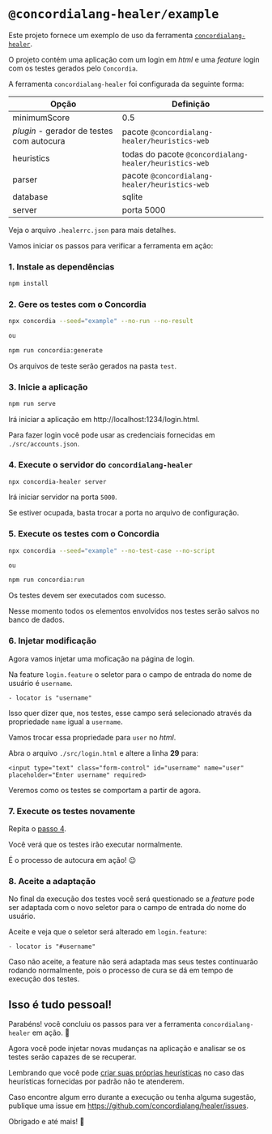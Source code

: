 # `@concordialang-healer/example`

Este projeto fornece um exemplo de uso da ferramenta [`concordialang-healer`](https://github.com/concordialang/healer#readme).

O projeto contém uma aplicação com um login em _html_ e uma _feature_ login com os testes gerados pelo `Concordia`.

A ferramenta `concordialang-healer` foi configurada da seguinte forma:

| Opção                                     | Definição                                              |
| ----------------------------------------- | ------------------------------------------------------ |
| minimumScore                              | 0.5                                                    |
| _plugin_ - gerador de testes com autocura | pacote `@concordialang-healer/heuristics-web`          |
| heuristics                                | todas do pacote `@concordialang-healer/heuristics-web` |
| parser                                    | pacote `@concordialang-healer/heuristics-web`          |
| database                                  | sqlite                                                 |
| server                                    | porta 5000                                             |

Veja o arquivo `.healerrc.json` para mais detalhes.

Vamos iniciar os passos para verificar a ferramenta em ação:

### 1. Instale as dependências

```bash
npm install
```

### 2. Gere os testes com o Concordia

```bash
npx concordia --seed="example" --no-run --no-result

ou

npm run concordia:generate
```

Os arquivos de teste serão gerados na pasta `test`.

### 3. Inicie a aplicação

```bash
npm run serve
```

Irá iniciar a aplicação em http://localhost:1234/login.html.

Para fazer login você pode usar as credenciais fornecidas em `./src/accounts.json`.

### 4. Execute o servidor do `concordialang-healer`

```bash
npx concordia-healer server
```

Irá iniciar servidor na porta `5000`.

Se estiver ocupada, basta trocar a porta no arquivo de configuração.

### 5. Execute os testes com o Concordia

```bash
npx concordia --seed="example" --no-test-case --no-script

ou

npm run concordia:run
```

Os testes devem ser executados com sucesso.

Nesse momento todos os elementos envolvidos nos testes serão salvos no banco de dados.

### 6. Injetar modificação

Agora vamos injetar uma moficação na página de login.

Na feature `login.feature` o seletor para o campo de entrada do nome de usuário é `username`.

```feature
- locator is "username"
```

Isso quer dizer que, nos testes, esse campo será selecionado através da propriedade `name` igual a `username`.

Vamos trocar essa propriedade para `user` no _html_.

Abra o arquivo `./src/login.html` e altere a linha **29** para:

`<input type="text" class="form-control" id="username" name="user" placeholder="Enter username" required>`

Veremos como os testes se comportam a partir de agora.

### 7. Execute os testes novamente

Repita o [passo 4](#execute-os-testes-com-o-concordia).

Você verá que os testes irão executar normalmente.

É o processo de autocura em ação! 😉

### 8. Aceite a adaptação

No final da execução dos testes você será questionado se a _feature_ pode ser adaptada com o novo seletor para o campo de entrada do nome do usuário.

Aceite e veja que o seletor será alterado em `login.feature`:

```feature
- locator is "#username"
```

Caso não aceite, a feature não será adaptada mas seus testes continuarão rodando normalmente, pois o processo de cura se dá em tempo de execução dos testes.

## Isso é tudo pessoal!

Parabéns! você concluiu os passos para ver a ferramenta `concordialang-healer` em ação. 👏

Agora você pode injetar novas mudanças na aplicação e analisar se os testes serão capazes de se recuperar.

Lembrando que você pode [criar suas próprias heurísticas](#criando-heurísticas) no caso das heurísticas fornecidas por padrão não te atenderem.

Caso encontre algum erro durante a execução ou tenha alguma sugestão, publique uma
issue em https://github.com/concordialang/healer/issues.

Obrigado e até mais! 👋
